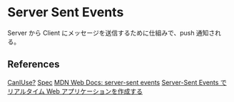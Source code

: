 # Server Sent Events

Server から Client にメッセージを送信するために仕組みで、push 通知される。

## References

[CanIUse?](https://caniuse.com/eventsource)
[Spec](https://html.spec.whatwg.org/multipage/server-sent-events.html#server-sent-events)
[MDN Web Docs: server-sent events](https://developer.mozilla.org/en-US/docs/Web/API/Server-sent_events/Using_server-sent_events)
[Server-Sent Events でリアルタイム Web アプリケーションを作成する](https://auth0.com/blog/jp-developing-real-time-web-applications-with-server-sent-events/)
